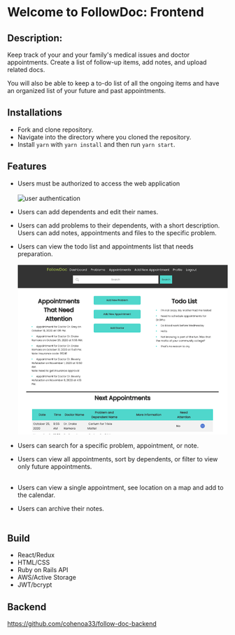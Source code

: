 # Welcome to FollowDoc: Frontend

## Description:

Keep track of your and your family's medical issues and doctor appointments.
Create a list of follow-up items, add notes, and upload related docs.

You will also be able to keep a to-do list of all the ongoing items and have an organized list of your future and past appointments.

## Installations

- Fork and clone repository.
- Navigate into the directory where you cloned the repository.
- Install `yarn` with `yarn install` and then run `yarn start`.

## Features

- Users must be authorized to access the web application
  <br><br/>
  ![user authentication](https://media.giphy.com/media/sOp0SPdKHCzDrq0kqR/giphy.gif)
- Users can add dependents and edit their names.

- Users can add problems to their dependents, with a short description. Users can add notes, appointments and files to the specific problem.

- Users can view the todo list and appointments list that needs preparation. <br><br/>
  ![dashboard](ReadMe/dashboard.png "dashboard")

- Users can search for a specific problem, appointment, or note.

- Users can view all appointments, sort by dependents, or filter to view only future appointments.
  <br><br/>
- Users can view a single appointment, see location on a map and add to the calendar.
- Users can archive their notes. <br><br/>

## Build

- React/Redux
- HTML/CSS
- Ruby on Rails API
- AWS/Active Storage
- JWT/bcrypt

## Backend

https://github.com/cohenoa33/follow-doc-backend
